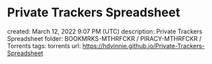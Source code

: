 # Private Trackers Spreadsheet

created: March 12, 2022 9:07 PM (UTC)
description: Private Trackers Spreadsheet
folder: BOOKMRKS-MTHRFCKR / PIRACY-MTHRFCKR / Torrents
tags: torrents
url: https://hdvinnie.github.io/Private-Trackers-Spreadsheet